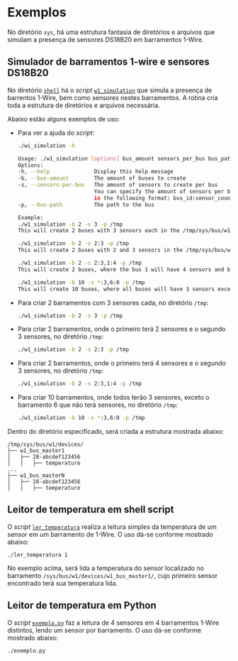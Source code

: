 # Exemplos

No diretório `sys`, há uma estrutura fantasia de diretórios e arquivos que simulam a presença de sensores DS18B20 em barramentos 1-Wire.

## Simulador de barramentos 1-wire e sensores DS18B20

No diretório [`shell`](shell) há o _script_ [`w1_simulation`](shell/w1_simulation) que simula a presença de barrentos 1-Wire, bem como sensores nestes barramentos. A rotina cria toda a estrutura de diretórios e arquivos necessária.

Abaixo estão alguns exemplos de uso:

 - Para ver a ajuda do _script_:
    ```bash
    ./wi_simulation -h
    ```
    ```bash
    Usage: ./w1_simulation [options] bus_amount sensors_per_bus bus_path
    Options:
    -h, --help              Display this help message
    -b, --bus-amount        The amount of buses to create
    -s, --sensors-per-bus   The amount of sensors to create per bus
                            You can specify the amount of sensors per bus by bus id
                            in the following format: bus_id:sensor_count
    -p, --bus-path          The path to the bus

    Example:
    ./w1_simulation -b 2 -s 3 -p /tmp
    This will create 2 buses with 3 sensors each in the /tmp/sys/bus/w1/devices directory

    ./w1_simulation -b 2 -s 2:3 -p /tmp
    This will create 2 buses with 2 and 3 sensors in the /tmp/sys/bus/w1/devices directory

    ./w1_simulation -b 2 -s 2:3,1:4 -p /tmp
    This will create 2 buses, where the bus 1 will have 4 sensors and bus 2 will have 3 sensors

    ./w1_simulation -b 10 -s *:3,6:0 -p /tmp
    This will create 10 buses, where all buses will have 3 sensors except bus 6 which will have 0 sensors
    ```

- Para criar 2 barramentos com 3 sensores cada, no diretório `/tmp`:
    ```bash
    ./w1_simulation -b 2 -s 3 -p /tmp
    ```

- Para criar 2 barramentos, onde o primeiro terá 2 sensores e o segundo 3 sensores, no diretório `/tmp`:
    ```bash
    ./w1_simulation -b 2 -s 2:3 -p /tmp
    ```

- Para criar 2 barramentos, onde o primeiro terá 4 sensores e o segundo 3 sensores, no diretório `/tmp`:
    ```bash
    ./w1_simulation -b 2 -s 2:3,1:4 -p /tmp
    ```

- Para criar 10 barramentos, onde todos terão 3 sensores, exceto o barramento 6 que não terá sensores, no diretório `/tmp`:
    ```bash
    ./w1_simulation -b 10 -s *:3,6:0 -p /tmp
    ```

Dentro do diretório especificado, será criada a estrutura mostrada abaixo:

```shell
/tmp/sys/bus/w1/devices/
├── w1_bus_master1
│   ├── 28-abcdef123456
│   │   ├── temperature
...
├── w1_bus_masterN
│   ├── 28-abcdef123456
│   │   ├── temperature
```

## Leitor de temperatura em shell script

O *script* [`ler_temperatura`](shell/ler_temperatura) realiza a leitura simples da temperatura de um sensor em um barramento de 1-Wire. O uso dá-se conforme mostrado abaixo:

```shell
./ler_temperatura 1
```

No exemplo acima, será lida a temperatura do sensor localizado no barramento `/sys/bus/w1/devices/w1_bus_master1/`, cujo primeiro sensor encontrado terá sua temperatura lida.

## Leitor de temperatura em Python

O *script* [`exemplo.py`](python/exemplo.py) faz a leitura de 4 sensores em 4 barramentos 1-Wire distintos, lendo um sensor por barramento. O uso dá-se conforme mostrado abaixo:

```shell
./exemplo.py
```